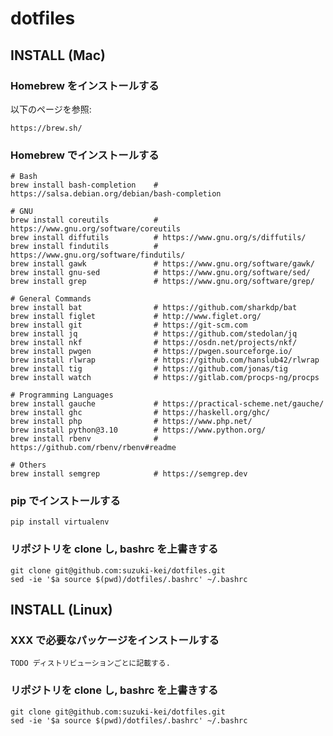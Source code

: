 # dotfiles

## INSTALL (Mac)

### Homebrew をインストールする

以下のページを参照:

    https://brew.sh/

### Homebrew でインストールする

    # Bash
    brew install bash-completion    # https://salsa.debian.org/debian/bash-completion

    # GNU
    brew install coreutils          # https://www.gnu.org/software/coreutils
    brew install diffutils          # https://www.gnu.org/s/diffutils/
    brew install findutils          # https://www.gnu.org/software/findutils/
    brew install gawk               # https://www.gnu.org/software/gawk/
    brew install gnu-sed            # https://www.gnu.org/software/sed/
    brew install grep               # https://www.gnu.org/software/grep/

    # General Commands
    brew install bat                # https://github.com/sharkdp/bat
    brew install figlet             # http://www.figlet.org/
    brew install git                # https://git-scm.com
    brew install jq                 # https://github.com/stedolan/jq
    brew install nkf                # https://osdn.net/projects/nkf/
    brew install pwgen              # https://pwgen.sourceforge.io/
    brew install rlwrap             # https://github.com/hanslub42/rlwrap
    brew install tig                # https://github.com/jonas/tig
    brew install watch              # https://gitlab.com/procps-ng/procps

    # Programming Languages
    brew install gauche             # https://practical-scheme.net/gauche/
    brew install ghc                # https://haskell.org/ghc/
    brew install php                # https://www.php.net/
    brew install python@3.10        # https://www.python.org/
    brew install rbenv              # https://github.com/rbenv/rbenv#readme

    # Others
    brew install semgrep            # https://semgrep.dev

### pip でインストールする

    pip install virtualenv

### リポジトリを clone し, bashrc を上書きする

    git clone git@github.com:suzuki-kei/dotfiles.git
    sed -ie '$a source $(pwd)/dotfiles/.bashrc' ~/.bashrc

## INSTALL (Linux)

### XXX で必要なパッケージをインストールする

    TODO ディストリビューションごとに記載する.

### リポジトリを clone し, bashrc を上書きする

    git clone git@github.com:suzuki-kei/dotfiles.git
    sed -ie '$a source $(pwd)/dotfiles/.bashrc' ~/.bashrc

